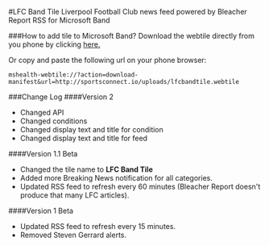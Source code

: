 #LFC Band Tile
Liverpool Football Club news feed powered by Bleacher Report RSS for Microsoft Band

###How to add tile to Microsoft Band?
Download the webtile directly from you phone by clicking <a href="http://developer.microsofthealth.com/Gallery/PublicDetail/14f9e9e5-94e3-49dc-ab1a-f95a968c22e3">here.</a>

Or copy and paste the following url on your phone browser:
```
mshealth-webtile://?action=download-manifest&url=http://sportsconnect.io/uploads/lfcbandtile.webtile
```

###Change Log
####Version 2
- Changed API
- Changed conditions
- Changed display text and title for condition
- Changed display text and title for feed

####Version 1.1 Beta
- Changed the tile name to **LFC Band Tile**
- Added more Breaking News notification for all categories.
- Updated RSS feed to refresh every 60 minutes (Bleacher Report doesn't produce that many LFC articles).

####Version 1 Beta
- Updated RSS feed to refresh every 15 minutes.
- Removed Steven Gerrard alerts. 
